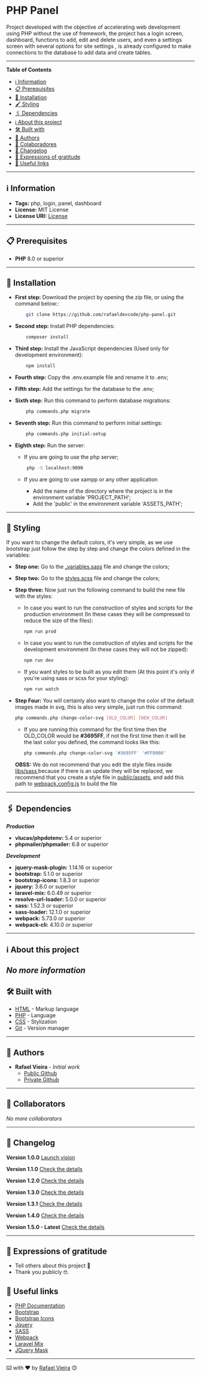 # PHP Panel

Project developed with the objective of accelerating web development using PHP without the use of fremework, the project has a login screen, dashboard, functions to add, edit and delete users, and even a settings screen with several options for site settings , is already configured to make connections to the database to add data and create tables.

----

**Table of Contents**
- [ℹ️ Information](#information)
- [📋 Prerequisites](#prerequisites)
- [🔧 Installation](#installation)
- [🖌️ Styling](#styling)
- [🖇 Dependencies](#dependencies)
- [ℹ️ About this project](#about-this-project)
- [🛠️ Built with](#built-with)
- [👥 Authors](#authors)
- [👥 Colaboradores](#collaborators)
- [📝 Changelog](#changelog)
- [🎁 Expressions of gratitude](#expressions-of-gratitude)
- [🔗 Useful links](#useful-links)

----

## ℹ️ <a id="information">Information</a>
- **Tags:** php, login, panel, dashboard
- **License:** MIT License
- **License URI:** [License](./LICENSE)

----

## 📋 <a id="prerequisites">Prerequisites</a>
- **PHP** 8.0 or superior

----

## 🔧 <a id="installation">Installation</a>
 - **First step:** Download the project by opening the zip file, or using the command below::
    ```bash
        git clone https://github.com/rafaeldevcode/php-panel.git
    ```

 - **Second step:** Install PHP dependencies:
    ```bash
        composer install
    ```

 - **Third step:** Install the JavaScript dependencies (Used only for development environment):
    ```bash
        npm install
    ```
 - **Fourth step:** Copy the .env.example file and rename it to .env;
 - **Fifth step:** Add the settings for the database to the .env;
 - **Sixth step:** Run this command to perform database migrations:
    ```bash
        php commands.php migrate
    ```

 - **Seventh step:** Run this command to perform initial settings:
    ```bash
        php commands.php initial-setup
    ```

 - **Eighth step:** Run the server:
    - If you are going to use the php server;
      ```bash
       php -S localhost:9090
      ```   
      
     - If you are going to use xampp or any other application
        - Add the name of the directory where the project is in the environment variable 'PROJECT_PATH';
        - Add the 'public' in the environment variable 'ASSETS_PATH';

----

## 🔧 <a id="styling">Styling</a>
If you want to change the default colors, it's very simple, as we use bootstrap just follow the step by step and change the colors defined in the variables:
- **Step one:** Go to the [_variables.sass](/public/libs/sass/_variables.sass) file and change the colors;
- **Step two:** Go to the [styles.scss](/public/libs/sass/style.scss) file and change the colors;
- **Step three:** Now just run the following command to build the new file with the styles:

    - In case you want to run the construction of styles and scripts for the production environment (In these cases they will be compressed to reduce the size of the files):
        ```bash
        npm run prod
        ```

    - In case you want to run the construction of styles and scripts for the development environment (In these cases they will not be zipped):
        ```bash
        npm run dev
        ```

    - If you want styles to be built as you edit them (At this point it's only if you're using sass or scss for your styling):
        ```bash
        npm run watch
        ```

- **Step Four:** You will certainly also want to change the color of the default images made in svg, this is also very simple, just run this command:
    ```bash
    php commands.php change-color-svg [OLD_COLOR] [NEW_COLOR]
    ```
    - If you are running this command for the first time then the OLD_COLOR would be **#3695FF**, if not the first time then it will be the last color you defined, the command looks like this:
        ```bash
        php commands.php change-color-svg '#3695FF' '#FF0000'
        ```

    **OBSS:** We do not recommend that you edit the style files inside [libs/sass ](/public/libs/sass/) because if there is an update they will be replaced, we recommend that you create a style file in [public/assets](/public/assets/), and add this path to [webpack.config.js](/webpack.mix.js) to build the file
----

## 🖇 <a id="dependencies">Dependencies</a>

***Production***
- **vlucas/phpdotenv:** 5.4 or superior
- **phpmailer/phpmailer:** 6.8 or superior

***Development***
- **jquery-mask-plugin:** 1.14.16 or superior
- **bootstrap:** 5.1.0 or superior
- **bootstrap-icons:** 1.8.3 or superior
- **jquery:** 3.6.0 or superior
- **laravel-mix:** 6.0.49 or superior
- **resolve-url-loader:** 5.0.0 or superior
- **sass:** 1.52.3 or superior
- **sass-loader:** 12.1.0 or superior
- **webpack:** 5.73.0 or superior
- **webpack-cli:** 4.10.0 or superior

----

## ℹ️ <a id="about-this-project">About this project</a>
*No more information*
----

## 🛠️ <a id="built-with">Built with</a>
- [HTML](https://html.com/) - Markup language
- [PHP](https://www.php.net/docs.php) - Language
- [CSS](#) - Stylization
- [Git](https://git-scm.com/doc) - Version manager

----

## 👥 <a id="authors">Authors</a>
- **Rafael Vieira** - *Initial work* 
    - [Public Github](https://github.com/rafaeldevcode) 
    - [Private Github](https://github.com/rafaeldevfem)

----

## 👥 <a id="collaborators">Collaborators</a>
*No more collaborators*

----

## 📝 <a id="changelog">Changelog</a>
**Version 1.0.0**
[Launch vision](https://github.com/rafaeldevcode/php-panel/releases/tag/v1.0.0)

**Version 1.1.0**
[Check the details](https://github.com/rafaeldevcode/php-panel/releases/tag/v1.1.0)

**Version 1.2.0**
[Check the details](https://github.com/rafaeldevcode/php-panel/releases/tag/v1.2.0)

**Version 1.3.0**
[Check the details](https://github.com/rafaeldevcode/php-panel/releases/tag/v1.3.0)

**Version 1.3.1**
[Check the details](https://github.com/rafaeldevcode/php-panel/releases/tag/v1.3.1)

**Version 1.4.0**
[Check the details](https://github.com/rafaeldevcode/php-panel/releases/tag/v1.4.0)

**Version 1.5.0 - Latest**
[Check the details](https://github.com/rafaeldevcode/php-panel/releases/tag/v1.5.0)

----

## 🎁 <a id="expressions-of-gratitude">Expressions of gratitude</a>
- Tell others about this project 📢
- Thank you publicly 🤓.

## 🔗 <a id="useful-links">Useful links</a>
- [PHP Documentation](https://www.php.net/docs.php)
- [Bootstrap](https://getbootstrap.com/docs/5.1/getting-started/introduction/)
- [Bootstrap Icons](https://icons.getbootstrap.com/)
- [Jquery](https://api.jquery.com/)
- [SASS](https://sass-lang.com/documentation/)
- [Webpack](https://webpack.js.org/concepts/)
- [Laravel Mix](https://laravel-mix.com/docs/6.0/installation)
- [JQuery Mask](https://igorescobar.github.io/jQuery-Mask-Plugin/docs.html)

---
⌨️ with ❤️ by [Rafael Vieira](https://github.com/rafaeldevcode) 😊
